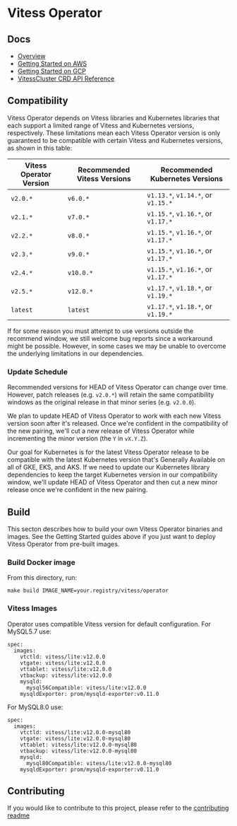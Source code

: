 # Vitess Operator

## Docs

- [Overview](docs/)
- [Getting Started on AWS](docs/aws-quickstart.md)
- [Getting Started on GCP](docs/gcp-quickstart.md)
- [VitessCluster CRD API Reference](docs/api.md)

## Compatibility

Vitess Operator depends on Vitess libraries and Kubernetes libraries that
each support a limited range of Vitess and Kubernetes versions, respectively.
These limitations mean each Vitess Operator version is only guaranteed to be
compatible with certain Vitess and Kubernetes versions, as shown in this table:

Vitess Operator Version | Recommended Vitess Versions | Recommended Kubernetes Versions
--- | --- | ---
`v2.0.*` | `v6.0.*`  | `v1.13.*`, `v1.14.*`, or `v1.15.*`
`v2.1.*` | `v7.0.*`  | `v1.15.*`, `v1.16.*`, or `v1.17.*`
`v2.2.*` | `v8.0.*`  | `v1.15.*`, `v1.16.*`, or `v1.17.*`
`v2.3.*` | `v9.0.*`  | `v1.15.*`, `v1.16.*`, or `v1.17.*`
`v2.4.*` | `v10.0.*` | `v1.15.*`, `v1.16.*`, or `v1.17.*`
`v2.5.*` | `v12.0.*` | `v1.17.*`, `v1.18.*`, or `v1.19.*`
`latest` | `latest`  | `v1.17.*`, `v1.18.*`, or `v1.19.*`

If for some reason you must attempt to use versions outside the recommend
window, we still welcome bug reports since a workaround might be possible.
However, in some cases we may be unable to overcome the underlying limitations
in our dependencies.

### Update Schedule

Recommended versions for HEAD of Vitess Operator can change over time.
However, patch releases (e.g. `v2.0.*`) will retain the same compatibility windows
as the original release in that minor series (e.g. `v2.0.0`).

We plan to update HEAD of Vitess Operator to work with each new Vitess version
soon after it's released. Once we're confident in the compatibility of the new
pairing, we'll cut a new release of Vitess Operator while incrementing the minor
version (the `Y` in `vX.Y.Z`).

Our goal for Kubernetes is for the latest Vitess Operator release to be
compatible with the latest Kubernetes version that's Generally Available on all
of GKE, EKS, and AKS. If we need to update our Kubernetes library dependencies
to keep the target Kubernetes version in our compatibility window, we'll update
HEAD of Vitess Operator and then cut a new minor release once we're confident in
the new pairing.

## Build

This secton describes how to build your own Vitess Operator binaries and images.
See the Getting Started guides above if you just want to deploy Vitess Operator
from pre-built images.

### Build Docker image

From this directory, run:

```
make build IMAGE_NAME=your.registry/vitess/operator
```

### Vitess Images

Operator uses compatible Vitess version for default configuration.
For MySQL5.7 use:

```
spec:
  images:
    vtctld: vitess/lite:v12.0.0
    vtgate: vitess/lite:v12.0.0
    vttablet: vitess/lite:v12.0.0
    vtbackup: vitess/lite:v12.0.0
    mysqld:
      mysql56Compatible: vitess/lite:v12.0.0
    mysqldExporter: prom/mysqld-exporter:v0.11.0
```
For MySQL8.0 use:

```
spec:
  images:
    vtctld: vitess/lite:v12.0.0-mysql80
    vtgate: vitess/lite:v12.0.0-mysql80
    vttablet: vitess/lite:v12.0.0-mysql80
    vtbackup: vitess/lite:v12.0.0-mysql80
    mysqld:
      mysql80Compatible: vitess/lite:v12.0.0-mysql80
    mysqldExporter: prom/mysqld-exporter:v0.11.0
```

## Contributing

If you would like to contribute to this project, please refer to the
[contributing readme](CONTRIBUTING.md)

